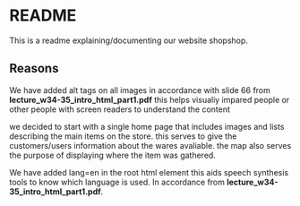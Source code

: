 # README

This is a readme explaining/documenting our website shopshop.

## Reasons

We have added alt tags on all images in accordance with slide 66 from **lecture_w34-35_intro_html_part1.pdf** this helps visualiy impared people or other people with screen readers to understand the content

we decided to start with a single home page that includes images and lists describing the main items on the store. this serves to give the customers/users information about the wares avaliable. the map also serves the purpose of displaying where the item was gathered.

We have added lang=en in the root html element this aids speech synthesis tools to know which language is used. In accordance from **lecture_w34-35_intro_html_part1.pdf**.